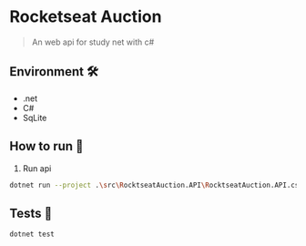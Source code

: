 # Rocketseat Auction
> An web api for study net with c#

## Environment 🛠️
- .net
- C#
- SqLite

## How to run 🏁
1. Run api
```bash
dotnet run --project .\src\RocktseatAuction.API\RocktseatAuction.API.csproj --launch-profile https
```

## Tests 🧪
```bash
dotnet test
```